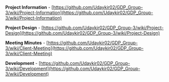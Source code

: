 **Project Information** - [https://github.com/Udaykir02/GDP_Group-3/wiki/Project-Information](https://github.com/Udaykir02/GDP_Group-3/wiki/Project-Information)

**Project Design** - [https://github.com/Udaykir02/GDP_Group-3/wiki/Project-Design](https://github.com/Udaykir02/GDP_Group-3/wiki/Project-Design)

**Meeting Minutes** - [https://github.com/Udaykir02/GDP_Group-3/wiki/Client-Meeting](https://github.com/Udaykir02/GDP_Group-3/wiki/Client-Meeting)

**Development** - [https://github.com/Udaykir02/GDP_Group-3/wiki/Development](https://github.com/Udaykir02/GDP_Group-3/wiki/Development)